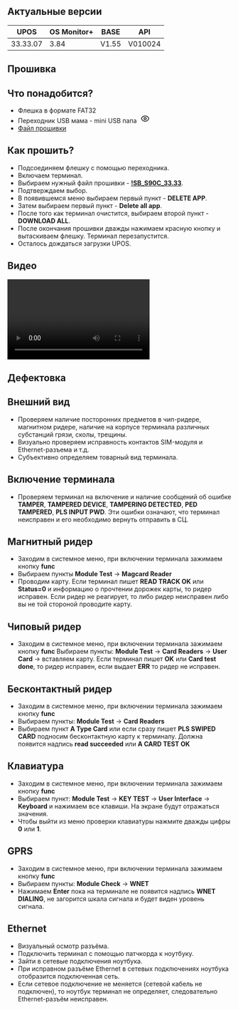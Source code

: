 <style>
   .markdown-content h2 {  
      margin-top: 2rem; 
      margin-bottom: 2rem; 
      font-size: 1.875rem; 
   }
   .markdown-content ul {
      list-style-type: disc; 
      font-size: 1.125rem; 
      display: flex; 
      flex-direction: column; 
      gap: 1rem; 
      padding-left: 20px; 
   }
   .markdown-content a:hover {
      text-decoration: underline;
   }
   .markdown-content table {
      min-width: 100%;
   }
   .markdown-content th {
      padding-left: 0.5rem;    
      padding-right: 0.5rem;   
      padding-top: 0.5rem;     
      padding-bottom: 0.5rem;  
      text-align: left;        
      font-size: 0.875rem;     
      line-height: 1.25rem;    
      font-weight: 500;        
      border: 1px solid;       
      border-color: #e5e7eb;
   }
   .markdown-content td {
      padding: 0.75rem 0.5rem;
      font-size: 0.875rem;
      line-height: 1.25rem;
      border: 1px solid #e5e7eb;
   }
   .markdown-content p {
      font-size: 1.125rem;
   }
   .tooltip {
      position: relative;
      display: inline-flex;
      align-items: center;
      cursor: pointer;
      margin-left: 5px;
   }
   .tooltip .tooltiptext {
      visibility: hidden;
      width: 240px;
      color: #fff;
      text-align: center;
      border-radius: 6px;
      padding: 8px;
      position: absolute;
      z-index: 100;
      left: 100%;
      top: 50%;
      transform: translateY(-50%);
      opacity: 0;
      transition: opacity 0.3s;
      margin-left: 10px;
   }
   .tooltip .tooltiptext::after {
      content: "";
      position: absolute;
      top: 50%;
      right: 100%;
      margin-top: -5px;
      border-width: 5px;
      border-style: solid;
      border-color: transparent #333 transparent transparent;
   }
   .tooltip:hover .tooltiptext {
      visibility: visible;
      opacity: 1;
   }
   .tooltip img {
      width: 20px;
      height: 20px;
   }
   .tooltip .tooltiptext img {
      width: 100%;
      height: auto;
      display: block;
   }
</style>

## <a id="1">Актуальные версии</a>

<div class="overflow-x-auto whitespace-nowrap">

| UPOS     | OS Monitor+ | BASE  | API     |
| -------- | ----------- | ----- | ------- |
| 33.33.07 | 3.84        | V1.55 | V010024 |

</div>

## <a id="2">Прошивка</a>

## <a id="2.1" class="text-2xl">Что понадобится?</a>

- Флешка в формате FAT32
- <div class="flex gap-2 w-full">Переходник USB мама - mini USB папа
    <div class="tooltip">
  <svg xmlns="http://www.w3.org/2000/svg" width="20" height="20" viewBox="0 0 24 24" fill="none" stroke="currentColor" stroke-width="2" stroke-linecap="round" stroke-linejoin="round" class="lucide lucide-eye-icon lucide-eye"><path d="M2.062 12.348a1 1 0 0 1 0-.696 10.75 10.75 0 0 1 19.876 0 1 1 0 0 1 0 .696 10.75 10.75 0 0 1-19.876 0"/><circle cx="12" cy="12" r="3"/></svg>
      <span class="tooltiptext background-color: bg-gray-50 dark:bg-[#333]">
      <img src="/content/pax-s90/image/miniusb.png" alt=""/>
      </span>
    </div>
    </div>
- [Файл прошивки](https://disk.yandex.ru/d/GQPfUmSopiLFyA)

## <a id="2.2" class="text-2xl">Как прошить?</a>

- Подсоединяем флешку с помощью переходника.
- Включаем терминал.
- Выбираем нужный файл прошивки - **[!SB_S90C_33.33](https://disk.yandex.ru/d/GQPfUmSopiLFyA)**.
- Подтверждаем выбор.
- В появившемся меню выбираем первый пункт - **DELETE APP**.
- Затем выбираем первый пункт - **Delete all app**.
- После того как терминал очистится, выбираем второй пункт - **DOWNLOAD ALL**.
- После окончания прошивки дважды нажимаем красную кнопку и вытаскиваем флешку. Терминал перезапустится.
- Осталось дождаться загрузки UPOS.

## <a id="2.3" class="text-2xl">Видео</a>

<video width="320" height="180" controls class="w-full rounded-xl md:w-[32.5%]">
    <source src="/content/pax-s90/video/PAX S90.mp4" type="video/mp4" />
    Ваш браузер не поддерживает видео тег.
</video>

## <a id="3">Дефектовка</a>

## <a id="3.1" class="text-2xl">Внешний вид</a>

- Проверяем наличие посторонних предметов в чип-ридере, магнитном ридере, наличие на корпусе терминала различных субстанций грязи, сколы, трещины.
- Визуально проверяем исправность контактов SIM-модуля и Ethernet-разъема и т.д.
- Субъективно определяем товарный вид терминала.

## <a id="3.2" class="text-2xl">Включение терминала</a>

- Проверяем терминал на включение и наличие сообщений об ошибке  
  **TAMPER**,
  **TAMPERED DEVICE**,
  **TAMPERING DETECTED**,
  **PED TAMPERED**,
  **PLS INPUT PWD**.
  Эти ошибки означают, что терминал неисправен и его необходимо вернуть отправить в СЦ.

## <a id="3.3" class="text-2xl">Магнитный ридер</a>

- Заходим в системное меню, при включении терминала зажимаем кнопку **func**
- Выбираем пункты **Module Test** → **Magcard Reader**
- Проводим карту. Если терминал пишет **READ TRACK OK** или **Status=0** и информацию о прочтении дорожек карты, то ридер исправен.
  Если ридер не реагирует, то либо ридер неисправен либо вы не той стороной проводите карту.

## <a id="3.4" class="text-2xl">Чиповый ридер</a>

- Заходим в системное меню, при включении терминала зажимаем кнопку **func**
  Выбираем пункты: **Module Test** → **Card Readers** → **User Card** → вставляем карту.
  Если терминал пишет **OK** или **Card test done**, то ридер исправен, если выдает **ERR** то ридер не исправен.

## <a id="3.5" class="text-2xl">Бесконтактный ридер</a>

- Заходим в системное меню, при включении терминала зажимаем кнопку **func**
- Выбираем пункты: **Module Test** → **Card Readers**
- Выбираем пункт **A Type Card** или если сразу пишет **PLS SWIPED CARD** подносим бесконтактную карту к терминалу. Должна появится надпись **read succeeded** или **A CARD TEST OK**

## <a id="3.6" class="text-2xl">Клавиатура</a>

- Заходим в системное меню, при включении терминала зажимаем кнопку **func**
- Выбираем пункт: **Module Test** → **KEY TEST** → **User Interface** → **Keyboard** и нажимаем все клавиши. На экране будут отражаться значения.
- Чтобы выйти из меню проверки клавиатуры нажмите дважды цифры **0** или **1**.

## <a id="3.7" class="text-2xl">GPRS</a>

- Заходим в системное меню, при включении терминала зажимаем кнопку **func**
- Выбираем пункты: **Module Check** → **WNET**
- Нажимаем **Enter** пока на терминале не появится надпись **WNET DIALING**, не загорится шкала сигнала и будет виден уровень сигнала.

## <a id="3.8" class="text-2xl">Ethernet</a>

- Визуальный осмотр разъёма.
- Подключить терминал с помощью патчкорда к ноутбуку.
- Зайти в сетевые подключения ноутбука.
- При исправном разъёме Ethernet в сетевых подключениях ноутбука отобразится подключенная сеть.
- Если сетевое подключение не меняется (сетевой кабель не подключен), то ноутбук терминал не определяет, следовательно Ethernet-разъём неисправен.
